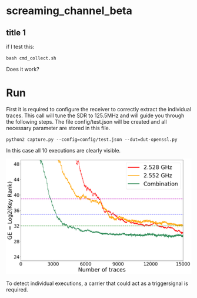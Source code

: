 # screaming_channel_beta

## title 1
if I test this:

    bash cmd_collect.sh

Does it work?

# Run
First it is required to configure the receiver to correctly extract the individual traces.
This call will tune the SDR to 125.5MHz and will guide you through the following steps.
The file config/test.json will be created and all necessary parameter are stored in this file.

    python2 capture.py --config=config/test.json --dut=dut-openssl.py

In this case all 10 executions are clearly visible.

![alt tag](https://github.com/JeremyGUILLAUME/screaming_channel_beta/blob/main/IMGs/30meters.png)

To detect individual executions, a carrier that could act as a triggersignal is required.
